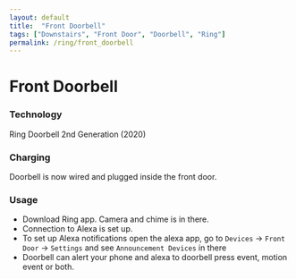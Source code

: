 ```yaml
---
layout: default
title:  "Front Doorbell"
tags: ["Downstairs", "Front Door", "Doorbell", "Ring"]
permalink: /ring/front_doorbell
---
```


# Front Doorbell

### Technology

Ring Doorbell 2nd Generation (2020)

### Charging

Doorbell is now wired and plugged inside the front door.

### Usage

* Download Ring app. Camera and chime is in there.
* Connection to Alexa is set up.
* To set up Alexa notifications open the alexa app, go to `Devices` -> `Front Door` -> `Settings` and see `Announcement Devices` in there
* Doorbell can alert your phone and alexa to doorbell press event, motion event or both.
